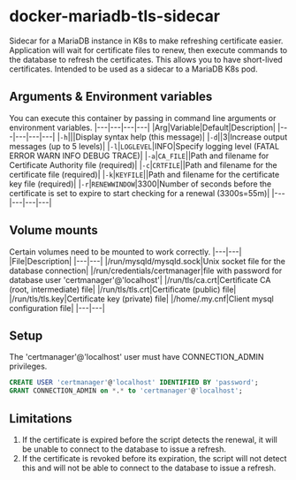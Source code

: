 # docker-mariadb-tls-sidecar

Sidecar for a MariaDB instance in K8s to make refreshing certificate easier. Application will wait for certificate files to renew, then execute commands
to the database to refresh the certificates. This allows you to have short-lived
certificates. Intended to be used as a sidecar to a MariaDB K8s pod.

## Arguments & Environment variables

You can execute this container by passing in command line arguments or
environment variables.
|---|---|---|---|
|Arg|Variable|Default|Description|
|---|---|---|---|
|`-h`|||Display syntax help (this message)|
|`-d`||3|Increase output messages (up to 5 levels)|
|`-l`|`LOGLEVEL`|INFO|Specify logging level (FATAL ERROR WARN INFO DEBUG TRACE)|
|`-a`|`CA_FILE`||Path and filename for Certificate Authority file (required)|
|`-c`|`CRTFILE`||Path and filename for the certificate file (required)|
|`-k`|`KEYFILE`||Path and filename for the certificate key file (required)|
|`-r`|`RENEWWINDOW`|3300|Number of seconds before the certificate is set to expire to start checking for a renewal (3300s=55m)|
|---|---|---|---|

## Volume mounts

Certain volumes need to be mounted to work correctly.
|---|---|
|File|Description|
|---|---|
|/run/mysqld/mysqld.sock|Unix socket file for the database connection|
|/run/credentials/certmanager|file with password for database user 'certmanager'@'localhost'|
|/run/tls/ca.crt|Certificate CA (root, intermediate) file|
|/run/tls/tls.crt|Certificate (public) file|
|/run/tls/tls.key|Certificate key (private) file|
|/home/.my.cnf|Client mysql configuration file|
|---|---|

## Setup

The 'certmanager'@'localhost' user must have CONNECTION_ADMIN privileges.

```sql
CREATE USER 'certmanager'@'localhost' IDENTIFIED BY 'password';
GRANT CONNECTION_ADMIN on *.* to 'certmanager'@'localhost';
```

## Limitations

1. If the certificate is expired before the script detects the renewal, it will
be unable to connect to the database to issue a refresh.
1. If the certificate is revoked before its expiration, the script will not
detect this and will not be able to connect to the database to issue a refresh.

